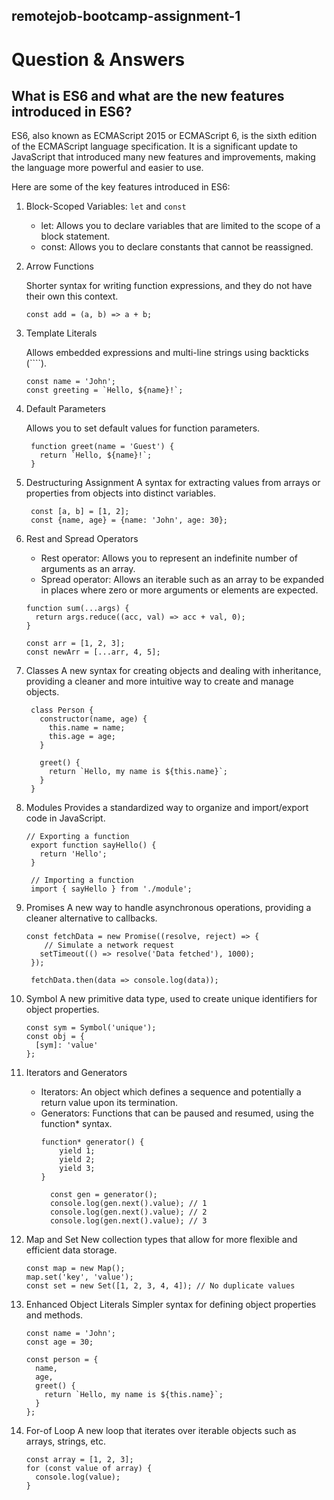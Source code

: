 ## remotejob-bootcamp-assignment-1

# Question & Answers
## What is ES6 and what are the new features introduced in ES6?
ES6, also known as ECMAScript 2015 or ECMAScript 6, is the sixth edition of the ECMAScript language specification. It is a significant update to JavaScript that introduced many new features and improvements, making the language more powerful and easier to use. 

Here are some of the key features introduced in ES6:

1. Block-Scoped Variables: `let` and `const`
    - let: Allows you to declare variables that are limited to the scope of a block statement.
    - const: Allows you to declare constants that cannot be reassigned.
2. Arrow Functions
   
   Shorter syntax for writing function expressions, and they do not have their own this context.
   ```
   const add = (a, b) => a + b;
   ```
3. Template Literals
   
    Allows embedded expressions and multi-line strings using backticks (````).
    ```
    const name = 'John';
    const greeting = `Hello, ${name}!`;
    ```
4. Default Parameters
   
    Allows you to set default values for function parameters.
   ```
    function greet(name = 'Guest') {
      return `Hello, ${name}!`;
    }
   ```
5. Destructuring Assignment
    A syntax for extracting values from arrays or properties from objects into distinct variables.
   ```
    const [a, b] = [1, 2];
    const {name, age} = {name: 'John', age: 30};
   ```
6. Rest and Spread Operators
    - Rest operator: Allows you to represent an indefinite number of arguments as an array.
    - Spread operator: Allows an iterable such as an array to be expanded in places where zero or more arguments or elements are expected.
    ```
    function sum(...args) {
      return args.reduce((acc, val) => acc + val, 0);
    }
    
    const arr = [1, 2, 3];
    const newArr = [...arr, 4, 5];
    ```
7. Classes
    A new syntax for creating objects and dealing with inheritance, providing a cleaner and more intuitive way to create and manage objects.
   ```
    class Person {
      constructor(name, age) {
        this.name = name;
        this.age = age;
      }
    
      greet() {
        return `Hello, my name is ${this.name}`;
      }
    }
   ```
8. Modules
    Provides a standardized way to organize and import/export code in JavaScript.
   ```
   // Exporting a function
    export function sayHello() {
      return 'Hello';
    }
    
    // Importing a function
    import { sayHello } from './module';
   ```
9. Promises
    A new way to handle asynchronous operations, providing a cleaner alternative to callbacks.
   ```
   const fetchData = new Promise((resolve, reject) => {
       // Simulate a network request
      setTimeout(() => resolve('Data fetched'), 1000);
    });
    
    fetchData.then(data => console.log(data));
   ```
10. Symbol
    A new primitive data type, used to create unique identifiers for object properties.
    ```
    const sym = Symbol('unique');
    const obj = {
      [sym]: 'value'
    };
    ```
11. Iterators and Generators
    - Iterators: An object which defines a sequence and potentially a return value upon its termination.
    - Generators: Functions that can be paused and resumed, using the function* syntax.
      ```
      function* generator() {
          yield 1;
          yield 2;
          yield 3;
      }
    
        const gen = generator();
        console.log(gen.next().value); // 1
        console.log(gen.next().value); // 2
        console.log(gen.next().value); // 3
      ```
12. Map and Set
    New collection types that allow for more flexible and efficient data storage.
    ```
    const map = new Map();
    map.set('key', 'value');    
    const set = new Set([1, 2, 3, 4, 4]); // No duplicate values
    ```
13. Enhanced Object Literals
    Simpler syntax for defining object properties and methods.
    ```
    const name = 'John';
    const age = 30;
    
    const person = {
      name,
      age,
      greet() {
        return `Hello, my name is ${this.name}`;
      }
    };
    ```
14. For-of Loop
    A new loop that iterates over iterable objects such as arrays, strings, etc.
    ```
    const array = [1, 2, 3];
    for (const value of array) {
      console.log(value);
    }
    ```
